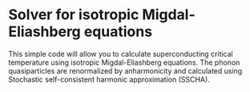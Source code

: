 # Solver for isotropic Migdal-Eliashberg equations

This simple code will allow you to calculate superconducting critical temperature using isotropic Migdal-Eliashberg equations. The phonon quasiparticles are renormalized by anharmonicity and calculated using Stochastic self-consistent harmonic approximation (SSCHA).
